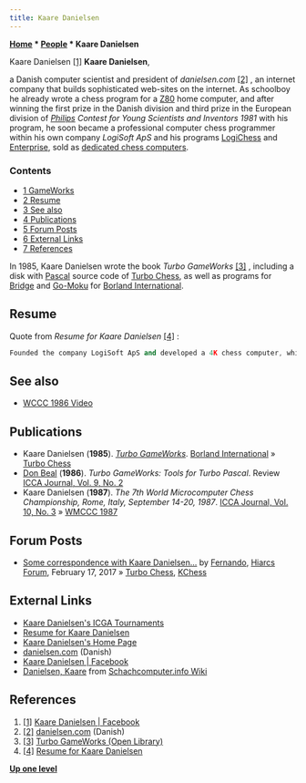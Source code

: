 ```yaml
---
title: Kaare Danielsen
---
```

**[Home](Home "Home") \* [People](People "People") \* Kaare Danielsen**



 [](http://www.facebook.com/people/Kaare-Danielsen/1008365652) Kaare Danielsen <a id="cite-note-1" href="#cite-ref-1">[1]</a> 
**Kaare Danielsen**,  

a Danish computer scientist and president of *danielsen.com* <a id="cite-note-2" href="#cite-ref-2">[2]</a> , an internet company that builds sophisticated web-sites on the internet. As schoolboy he already wrote a chess program for a [Z80](Z80 "Z80") home computer, and after winning the first prize in the Danish division and third prize in the European division of *[Philips](http://de.wikipedia.org/wiki/Philips) Contest for Young Scientists and Inventors 1981* with his program, he soon became a professional computer chess programmer within his own company *LogiSoft ApS* and his programs [LogiChess](LogiChess "LogiChess") and [Enterprise](Enterprise "Enterprise"), sold as [dedicated chess computers](Dedicated_Chess_Computers "Dedicated Chess Computers"). 



### Contents


* [1 GameWorks](#gameworks)
* [2 Resume](#resume)
* [3 See also](#see-also)
* [4 Publications](#publications)
* [5 Forum Posts](#forum-posts)
* [6 External Links](#external-links)
* [7 References](#references)






 [](http://openlibrary.org/b/OL2753290M/Turbo_GameWorks) 
In 1985, Kaare Danielsen wrote the book *Turbo GameWorks* <a id="cite-note-3" href="#cite-ref-3">[3]</a> , including a disk with [Pascal](Pascal "Pascal") source code of [Turbo Chess](Turbo_Chess "Turbo Chess"), as well as programs for [Bridge](index.php?title=Bridge&action=edit&redlink=1 "Bridge (page does not exist)") and [Go-Moku](index.php?title=Gomoku&action=edit&redlink=1 "Gomoku (page does not exist)") for [Borland International](https://en.wikipedia.org/wiki/Borland).



## Resume


Quote from *Resume for Kaare Danielsen* <a id="cite-note-4" href="#cite-ref-4">[4]</a> :




```C++
Founded the company LogiSoft ApS and developed a 4K chess computer, which was sold in approximately 200.000 units, and a 16K chess computer, which was sold in approximately 50.000 units. The 16K chess computer was one of the best 16K chess computers at the time, and the 4K chess computer is still the strongest 4K chess computer in the world. My work with chess computers has given me a lot of experience with development of mass-market software, where the quality requirements are extreme. For instance, my contracts stated that I had to pay the cost of making new masks, approximately 5000 dollars, if any bugs were found in my programs. My contract also stated that I was not entitled to any pay at all, if my programs were not finished in time for the Christmas sale. 

```

## See also


* [WCCC 1986 Video](WCCC_1986#Video "WCCC 1986")


## Publications


* Kaare Danielsen (**1985**). *[Turbo GameWorks](http://openlibrary.org/b/OL2753290M/Turbo_GameWorks)*. [Borland International](https://en.wikipedia.org/wiki/Borland) » [Turbo Chess](Turbo_Chess "Turbo Chess")
* [Don Beal](Don_Beal "Don Beal") (**1986**). *Turbo GameWorks: Tools for Turbo Pascal*. Review [ICCA Journal, Vol. 9, No. 2](ICGA_Journal#9_2 "ICGA Journal")
* Kaare Danielsen (**1987**). *The 7th World Microcomputer Chess Championship, Rome, Italy, September 14-20, 1987*. [ICCA Journal, Vol. 10, No. 3](ICGA_Journal#10_3 "ICGA Journal") » [WMCCC 1987](WMCCC_1987 "WMCCC 1987")


## Forum Posts


* [Some correspondence with Kaare Danielsen...](http://www.hiarcs.net/forums/viewtopic.php?t=8270) by [Fernando](Fernando_Villegas "Fernando Villegas"), [Hiarcs Forum](Computer_Chess_Forums "Computer Chess Forums"), February 17, 2017 » [Turbo Chess](Turbo_Chess "Turbo Chess"), [KChess](KChess "KChess")


## External Links


* [Kaare Danielsen's ICGA Tournaments](https://www.game-ai-forum.org/icga-tournaments/person.php?id=418)
* [Resume for Kaare Danielsen](http://www.danielsen.com/resume.shtml)
* [Kaare Danielsen's Home Page](http://www.danielsen.com/kaare.shtml)
* [danielsen.com](http://www.danielsen.com/logisoft.shtml) (Danish)
* [Kaare Danielsen | Facebook](http://www.facebook.com/people/Kaare-Danielsen/1008365652)
* [Danielsen, Kaare](http://www.schach-computer.info/wiki/index.php/Danielsen,_Kaare) from [Schachcomputer.info Wiki](http://www.schach-computer.info/wiki/index.php/Hauptseite_En)


## References


1. <a id="cite-ref-1" href="#cite-note-1">[1]</a> [Kaare Danielsen | Facebook](http://www.facebook.com/people/Kaare-Danielsen/1008365652)
2. <a id="cite-ref-2" href="#cite-note-2">[2]</a> [danielsen.com](http://www.danielsen.com/logisoft.shtml) (Danish)
3. <a id="cite-ref-3" href="#cite-note-3">[3]</a> [Turbo GameWorks (Open Library)](http://openlibrary.org/b/OL2753290M/Turbo_GameWorks)
4. <a id="cite-ref-4" href="#cite-note-4">[4]</a> [Resume for Kaare Danielsen](http://www.danielsen.com/resume.shtml)

**[Up one level](People "People")**







 
